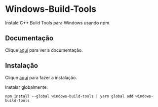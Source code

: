 # Windows-Build-Tools

Instale C++ Build Tools para Windows usando npm.

## Documentação

Clique [aqui](https://github.com/felixrieseberg/windows-build-tools) para ver a documentação.

## Instalação

Clique [aqui](https://www.npmjs.com/package/windows-build-tools) para fazer a instalação.

Instalar globalmente:

```
npm install --global windows-build-tools | yarn global add windows-build-tools
```